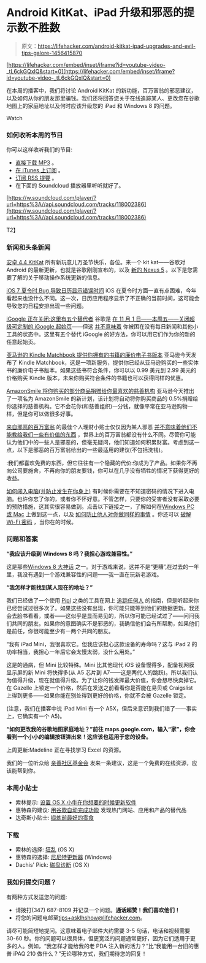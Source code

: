 # Android KitKat、iPad 升级和邪恶的提示数不胜数

> 原文：<https://lifehacker.com/android-kitkat-ipad-upgrades-and-evil-tips-galore-1456415870>

 [https://lifehacker.com/embed/inset/iframe?id=youtube-video-_tL6ckGQxlQ&start=0](https://lifehacker.com/embed/inset/iframe?id=youtube-video-_tL6ckGQxlQ&start=0) 

在本周的播客中，我们将讨论 Android KitKat 的新功能，百万富翁的邪恶建议，以及如何从你的朋友那里骗钱。我们还将回答您关于在线追踪某人、更改您在谷歌地图上的家庭地址以及何时应该升级您的 iPad 和 Windows 8 的问题。

Watch

### 如何收听本周的节目

你可以这样收听我们的节目:

*   [直接下载 MP3](https://soundcloud.com/lifehacker/android-kitkat-ipad-upgrades/download) 。
*   [在 iTunes 上订阅](http://itunes.apple.com/us/podcast/lifehacker-audio-only-mp3/id508117781) 。
*   [订阅 RSS 提要](http://feeds.soundcloud.com/users/13359686-lifehacker/tracks) 。
*   在下面的 Soundcloud 播放器里听听就好了。

[https://w.soundcloud.com/player/?url=https%3A//api.soundcloud.com/tracks/118002386](https://w.soundcloud.com/player/?url=https%3A//api.soundcloud.com/tracks/118002386)

T2】

### 新闻和头条新闻

[安卓 4.4 KitKat](https://lifehacker.com/all-the-new-stuff-in-android-4-4-kitkat-1456286732) 所有新玩意儿万圣节快乐，各位。来一个 kit kat——谷歌对 Android 的最新更新，也就是谷歌刚刚宣布的，以及 [新的 Nexus 5](https://gizmodo.com/nexus-5-a-pure-google-dream-phone-thats-a-crazy-good-d-1445522531) 。以下是您需要了解的关于移动操作系统更新的信息。

[iOS 7 夏令时 Bug 导致日历显示错误时间](https://lifehacker.com/ios-7-daylight-saving-bug-causes-calendar-to-display-th-1453430306) iOS 在夏令时方面一直有点困难，今年看起来也没什么不同。这一次，日历应用程序显示了不正确的当前时间，这可能会导致您的日程安排出现一些问题。

[iGoogle 正在关闭:这里有五个替代者](https://lifehacker.com/five-excellent-customizable-start-pages-to-replace-igo-5923751) 谷歌是 [在 11 月 1 日——本周五——关闭超级可定制的 iGoogle 起始页](http://lifehacker.com/do-you-use-a-start-page-5923340)——但这 [并不意味着](http://lifehacker.com/how-to-move-on-when-a-service-you-love-shuts-down-5942544) 你被困在没有每日新闻和其他小工具的状态中。这里有五个替代 iGoogle 的好方法，你可以用它们作为你的新的任意起始页。

[亚马逊的 Kindle Matchbook 提供你拥有的书籍的廉价电子书版本](https://lifehacker.com/amazons-kindle-matchbook-offers-cheap-ebook-versions-o-1453996389) 亚马逊今天发布了 Kindle Matchbook，这是一项新服务，提供你已经从亚马逊购买的一些实体书的廉价电子书版本。如果这些书符合条件，你可以以 0.99 美元到 2.99 美元的价格购买 Kindle 版本，未来你购买符合条件的书籍也可以获得同样的优惠。

[AmazonSmile 将你购买的部分商品捐赠给你最喜欢的慈善机构](https://lifehacker.com/amazon-will-donate-part-of-your-purchases-to-your-favor-1455058287) 亚马逊今天推出了一项名为 AmazonSmile 的新计划，该计划将自动将你购买商品的 0.5%捐赠给你选择的慈善机构。它不会花你(和慈善组织)一分钱，就像平常在亚马逊购物一样，但是你可以做很多好事。

[来自邪恶的百万富翁](https://lifehacker.com/the-best-personal-finance-tips-from-evil-millionaires-1455449295) 的最佳个人理财小贴士仅仅因为某人邪恶 [并不意味着他们不能教给我们一些有价值的东西](http://lifehacker.com/10-surprisingly-inspirational-quotes-from-evil-people-1454328362) ，世界上的百万富翁都没有什么不同。尽管你可能认为他们中的一些人是邪恶的，但毫无疑问，他们知道如何积累财富。考虑到这一点，以下是邪恶的百万富翁给出的一些最适用的建议(不包括洗钱)。

:我们都喜欢免费的东西，但它往往有一个隐藏的代价:你成为了产品。如果你不再向公司要施舍，不再向你的朋友要钱，你可以在几乎没有牺牲的情况下获得更好的收益。

[如何闯入电脑(并防止发生在你身上)](https://lifehacker.com/how-to-break-into-a-computer-and-prevent-it-from-happe-5854079) 有时候你需要在不知道密码的情况下进入电脑。也许你忘了你的，或者你不怀好意。不管怎样，只要你的受害者没有采取必要的预防措施，这其实很容易做到。点击以下链接之一，了解如何在[Windows PC](http://lifehacker.com/how-to-break-into-a-windows-pc-and-prevent-it-from-hap-5674972)[或 Mac](http://lifehacker.com/how-to-break-into-a-mac-and-prevent-it-from-happening-5681710) 上做到这一点，以及 [如何防止他人](http://lifehacker.com/how-to-encrypt-and-hide-your-entire-operating-system-fr-5554136)[对你做同样的事情](http://lifehacker.com/how-your-passwords-are-stored-on-the-internet-and-when-5919918) 。你还可以 [破解 Wi-Fi 密码](https://lifehacker.com/how-to-crack-a-wi-fi-password-5953047) ，当你在的时候。

### 问题和答案

**“我应该升级到 Windows 8 吗？我担心游戏兼容性。”**

这是那些[Windows 8 大神话](https://lifehacker.com/why-does-everyone-hate-windows-8-should-i-upgrade-5955229) 之一。对于游戏来说，这并不是“更糟”,在过去的一年里，我没有遇到一个游戏兼容性的问题——我一直在玩新老游戏。

**“我怎样才能找到某人现在的地址？”**

我们已经做了一个使用 [Pipl](https://pipl.com/) 之类的工具在网上 [追踪任何人](https://lifehacker.com/how-to-track-down-anyone-online-329033) 的指南，但是听起来你已经尝试过很多次了。如果这些没有出现，你可能只能等到他们的数据更新。我还会去脸书看看，或者——这似乎是显而易见的，所以你可能已经试过了——问问我们共同的朋友。如果你的意图确实不是邪恶的，我确信他们会有所帮助，如果他们是前任，你很可能至少有一两个共同的朋友。

“我有 iPad Mini，我很喜欢它。但我应该担心这款设备的寿命吗？这与 iPad 2 的功率相当，我担心一年后它会太慢太弱，没什么用处。”

这是的通病，但 Mini 比较特殊。Mini 比其他现代 iOS 设备慢得多，配备视网膜显示屏的新 Mini 将快得多(从 A5 芯片到 A7——这是两代人的跳跃)。所以我们认为值得升级，现在就值得升级。为了让你的钱发挥最大价值，你会想尽快卖掉它。在 Gazelle 上锁定一个价格，然后在发送之前看看你是否能在易贝或 Craigslist 上得到更多——如果你能在别处得到更好的价格，你就不会被 Gazelle 锁定。

(注意，我们在播客中说 iPad Mini 有一个 A5X，但后来意识到我们错了——事实上，它确实有一个 A5)。

**“如何更改我的谷歌地图家庭地址？”前往 maps.google.com，输入“家”，你会看到一个小小的编辑按钮弹出来！这应该也适用于您的设备。**

上周更新:Madeline 正在寻找学习 Excel 的资源。

我们的一位听众给 [亲善社区基金会](http://www.gcflearnfree.org/) 发来一条建议，这是一个免费的在线资源，应该能帮到你。

### 本周小贴士

*   索林提示: [设置 OS X 小牛在你想要的时候更新软件](http://lifehacker.com/set-os-x-mavericks-to-update-software-updates-when-you-1454146243)
*   惠特森的建议: [用谷歌自动完成功能](http://lifehacker.com/top-10-clever-google-search-tricks-1450186165) 发现热门网站、应用和产品的替代品
*   达奇斯小贴士: [锻炼前最好的零食](http://lifehacker.com/the-best-snacks-to-have-before-a-workout-1453861202)

### 下载

*   索林的选择: [狂乱](http://lifehacker.com/frenzy-is-a-private-dropbox-powered-social-network-1456077449) (OS X)
*   惠特森的选择: [尼尼特更新器](http://lifehacker.com/the-best-app-updater-for-windows-1445085301) (Windows)
*   Dachis' Pick: [磁盘诊断](http://lifehacker.com/preview/disk-diag-quickly-weeds-out-unnecessary-files-on-your-m-1453887058) (OS X)

### 我如何提交问题？

有两种方式发送您的问题:

*   请拨打(347) 687-8109 并记录一个问题。**通话超赞！我们喜欢他们！**
*   将您的问题电邮至[tips+asklhshow@lifehacker.com](mailto:tips+asklhshow@lifehacker.com)。

请尽可能简短地提问。这意味着电子邮件大约需要 3-5 句话，电话和视频需要 30-60 秒。你的问题可以很具体，但更宽泛的问题通常更好，因为它们适用于更多的人。例如，“我怎样才能给我的老 PDA 注入新的活力？”比“我能用一台旧的惠普 iPAQ 210 做什么？”无论哪种方式，我们期待您的回复！